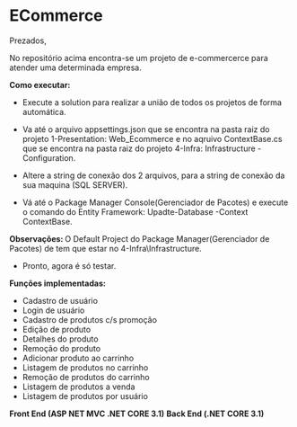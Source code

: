 # ECommerce

Prezados,

No repositório acima encontra-se um projeto de e-commercerce para atender uma determinada empresa.

<b>Como executar:</b>

- Execute a solution para realizar a união de todos os projetos de forma automática.

- Va até o arquivo appsettings.json que se encontra na pasta raiz do projeto 1-Presentation: Web_Ecommerce e
no aqruivo ContextBase.cs que se encontra na pasta raiz do projeto 4-Infra: Infrastructure - Configuration.

- Altere a string de conexão dos 2 arquivos, para a string de conexão da sua maquina (SQL SERVER).

- Vá até o Package Manager Console(Gerenciador de Pacotes) e execute o comando do Entity Framework: Upadte-Database -Context ContextBase.

<b>Observações: </b> O Default Project do Package Manager(Gerenciador de Pacotes) de tem que estar no 4-Infra\Infrastructure.

- Pronto, agora é só testar.

<b>Funções implementadas:</b>

- Cadastro de usuário
- Login de usuário
- Cadastro de produtos c/s promoção
- Edição de produto
- Detalhes do produto
- Remoção do produto
- Adicionar produto ao carrinho
- Listagem de produtos no carrinho
- Remoção de produtos do carrinho
- Listagem de produtos a venda
- Listagem de produtos por usuário




<b>Front End (ASP NET MVC .NET CORE 3.1)</b>
<b>Back End (.NET CORE 3.1)</b>
